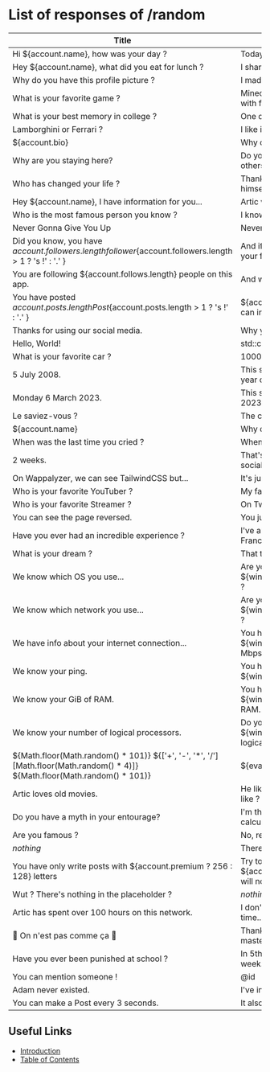 # List of responses of /random

Title | Placeholder
----- | -----------
Hi ${account.name}, how was your day ? | Today, I took a walk in the park...
Hey ${account.name}, what did you eat for lunch ? | I shared a pizza with some friends...
Why do you have this profile picture ? | I made myself with an application...
What is your favorite game ? | Minecraft because we can play our creativity with friends...
What is your best memory in college ? | One day we all came dressed as dinosaurs...
Lamborghini or Ferrari ? | I like it when it makes a lot of noise...
${account.bio} | Why did you choose this bio ?
Why are you staying here? | Do you like this social network more than others ?
Who has changed your life ? | Thanks to my Swiss friend (he will recognize himself)...
Hey ${account.name}, I have information for you... | Artic writes these questions...
Who is the most famous person you know ? | I know a moderator of Michou...
Never Gonna Give You Up | Never Gonna let you down...
Did you know, you have ${account.followers.length} follower${account.followers.length > 1 ? 's !' : '.' } | And if you what to have more followers, invite your friends !
You are following ${account.follows.length} people on this app. | And we know who they are...
You have posted ${account.posts.length} Post${account.posts.length > 1 ? 's !' : '.' } | ${account.posts.length > 1 ? 'And' : 'But' } you can increase it by 1...
Thanks for using our social media. | Why you use this social media ?
Hello, World! | std::cout << 'Hello, World!' << std::endl
What is your favorite car ? | 1000tipla
5 July 2008. | This social media was entirely created by a 14 year old.
Monday 6 March 2023. | This social media was created the 6 march 2023.
Le saviez-vous ? | The creator is French.
${account.name} | Why did you choose this name ?
When was the last time you cried ? | When I've finished this social media...
2 weeks. | That's how long it took Artic to develop the social network...
On Wappalyzer, we can see TailwindCSS but... | It's just a bug, we don't use TailwindCSS.
Who is your favorite YouTuber ? | My favorite youTuber is Vilebrequin...
Who is your favorite Streamer ? | On Twitch or on other platforms...
You can see the page reversed. | You just have to be lucky.
Have you ever had an incredible experience ? | I've already visited the National Assembly of France...
What is your dream ? | That this social network appears on Google.
We know which OS you use... | Are you using ${window.navigator.userAgentData.platform} ?
We know which network you use... | Are you using ${window.navigator.connection.effectiveType} ?
We have info about your internet connection... | You have approximately ${window.navigator.connection.downlink} Mbps of download.
We know your ping. | You have approximately ${window.navigator.connection.rtt}ms of ping.
We know your GiB of RAM. | You have at least ${window.navigator.deviceMemory}GiB of RAM.
We know your number of logical processors. | Do you have ${window.navigator.hardwareConcurrency} logical processors ?
${Math.floor(Math.random() * 101)} ${['+', '-', '*', '/'][Math.floor(Math.random() * 4)]} ${Math.floor(Math.random() * 101)} | ${eval(question)}
Artic loves old movies. | He likes a lot of 90's movies... What do you like ?
Do you have a myth in your entourage? | I'm the guy who can hack NASA with a calculator...
Are you famous ? | No, really, who knows Artic ?
*nothing* | There's nothing here...
You have only write posts with ${account.premium ? 256 : 128} letters | Try to write posts with more than ${account.premium ? 256 : 128} letters, you will not be able to.
Wut ? There's nothing in the placeholder ? | *nothing*
Artic has spent over 100 hours on this network. | I don't have the exact number, I didn't see the time...
🎵 On n'est pas comme ça 🎵 | Thanks Cataclan for making me discover a masterpiece !
Have you ever been punished at school ? | In 5th grade, I was getting detention every week...
You can mention someone ! | @id
Adam never existed. |I've invented everything.
You can make a Post every 3 seconds. | It also works for Reply.

## Useful Links

- [Introduction](/docs/intro)
- [Table of Contents](/docs/table)
